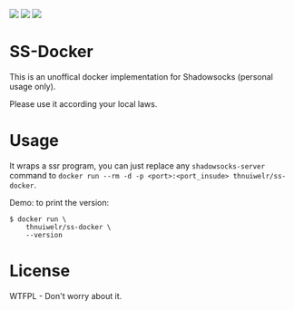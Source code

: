 [![](https://img.shields.io/docker/build/thnuiwelr/ss-docker.svg)](https://hub.docker.com/r/thnuiwelr/ss-docker/)
[![](https://img.shields.io/docker/pulls/thnuiwelr/ss-docker.svg)](https://hub.docker.com/r/thnuiwelr/ss-docker/)
[![](https://img.shields.io/microbadger/image-size/thnuiwelr/ss-docker.svg)](https://hub.docker.com/r/thnuiwelr/ss-docker/)

# SS-Docker
This is an unoffical docker implementation for Shadowsocks (personal usage only).

Please use it according your local laws.

# Usage
It wraps a ssr program, you can just replace any `shadowsocks-server` command to `docker run --rm -d -p <port>:<port_insude> thnuiwelr/ss-docker`.

Demo: to print the version:

```shell
$ docker run \
    thnuiwelr/ss-docker \
    --version
```

# License
WTFPL - Don't worry about it.
